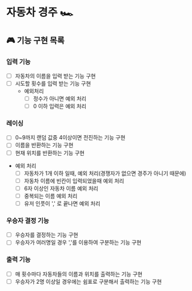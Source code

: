 # 자동차 경주 🏎

## 🎮 기능 구현 목록

### 입력 기능

- [ ] 자동차의 이름을 입력 받는 기능 구현
- [ ] 시도할 횟수를 입력 받는 기능 구현
    - 예외처리
        - [ ] 정수가 아니면 예외 처리
        - [ ] 0 이하 입력은 예외 처리

### 레이싱

- [ ] 0~9까지 랜덤 값중 4이상이면 전진하는 기능 구현
- [ ] 이름을 반환하는 기능 구현
- [ ] 현재 위치를 반환하는 기능 구현

- 예외 처리
    - [ ] 자동차가 1개 이하 일때, 예외 처리(경쟁자가 없으면 경주가 아니기 때문에)
    - [ ] 자동차 이름에 빈칸이 입력되었을때 예외 처리
    - [ ] 6자 이상인 자동차 이름 예외 처리
    - [ ] 중복되는 이름 예외 처리
    - [ ] 유저 인풋이 ',' 로 끝나면 예외 처리

### 우승자 결정 기능

- [ ] 우승자를 결정하는 기능 구현
- [ ] 우승자가 여러명일 경우 ','를 이용하여 구분하는 기능 구현

### 출력 기능

- [ ] 매 횟수마다 자동차들의 이름과 위치를 출력하는 기능 구현
- [ ] 우승자가 2명 이상일 경우에는 쉼표로 구분해서 출력하는 기능 구현